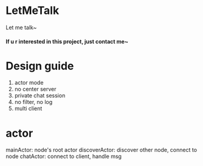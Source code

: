 # LetMeTalk
Let me talk~

#### If u r interested in this project, just contact me~

# Design guide
1. actor mode
2. no center server
3. private chat session
4. no filter, no log
5. multi client

# actor
mainActor: node's root actor
discoverActor: discover other node, connect to node
chatActor: connect to client, handle msg